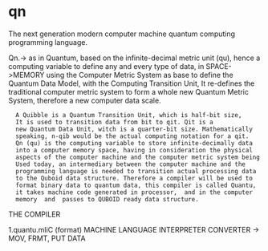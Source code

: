 # qn
The next generation modern computer machine quantum computing programming language.

Qn.-> as in Quantum, based on the infinite-decimal metric unit (qu),
     hence a computing variable to define any and every type of data, in 
     SPACE->MEMORY using the Computer Metric System as base to define
     the Quantum Data Model, with the Computing Transition Unit,
     It re-defines the traditional computer metric system to form a whole 
     new Quantum Metric System, therefore a new computer data scale.
     
      A Quibble is a Quantum Transition Unit, which is half-bit size,
      It is used to transition data from bit to qit. Qit is a 
      new Quantum Data Unit, witch is a quarter-bit size. Mathematically 
      speaking, n-qib would be the actual computing notation for a qit. 
      Qn (qu) is the computing variable to store infinite-decimally data 
      into a computer memory space, having in consideration the physical 
      aspects of the computer machine and the computer metric system being 
      Used today, an intermediary between the computer machine and the 
      programming language is needed to transition actual processing data
      to the Quboid data structure. Therefore a compiler will be used to 
      format binary data to quantum data, this compiler is called Quantu, 
      it takes machine code generated in processor,  and in the computer 
      memory  and  passes to QUBOID ready data structure.
 
      
THE COMPILER                                                                                                              

1.quantu.mliC (format) 
   MACHINE LANGUAGE INTERPRETER CONVERTER -> MOV, FRMT, PUT DATA
   
